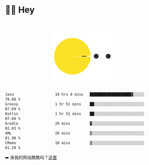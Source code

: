 
# 👋🏻 Hey
<div align="center">
	<br>
	<img src="https://raw.githubusercontent.com/Aniket965/Aniket965/master/pacman.svg?sanitize=true" width="200" height="200">
	<br>
</div>

<!--START_SECTION:waka-->

```text
Java                   19 hrs 4 mins   ███████████████████▓░░░░░   78.68 %
Groovy                 1 hr 51 mins    ██░░░░░░░░░░░░░░░░░░░░░░░   07.69 %
Kotlin                 1 hr 51 mins    ██░░░░░░░░░░░░░░░░░░░░░░░   07.69 %
Gradle                 29 mins         ▓░░░░░░░░░░░░░░░░░░░░░░░░   02.03 %
XML                    28 mins         ▒░░░░░░░░░░░░░░░░░░░░░░░░   01.98 %
CMake                  18 mins         ▒░░░░░░░░░░░░░░░░░░░░░░░░   01.29 %
```

<!--END_SECTION:waka-->

 ➡️  来我的网站瞧瞧吗？[这里](https://www.shaolongfei.com)
